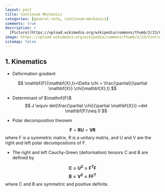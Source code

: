 ```yaml
---
layout: post
title: Continuum Mechanics
categories: [general-note, continuum-mechanics]
comments: true
description: >
  [Picture](https://upload.wikimedia.org/wikipedia/commons/thumb/2/23/Continuum_body.svg/200px-Continuum_body.svg.png)
image: https://upload.wikimedia.org/wikipedia/commons/thumb/2/23/Continuum_body.svg/200px-Continuum_body.svg.png
sitemap: false
---
```


## 1. Kinematics
* Deformation gradient

$$ \mathbf{F}(\mathbf{X},t)=\Delta \chi = \frac{\partial}{\partial \mathbf{X}} \chi(\mathbf{X},t)  $$

* Determinant of $\mathnf{F}$
$$ J \equiv det(\frac{\partial \chi}{\partial \mathbf{X}}) =det \mathbf{F}\neq 0 $$

* Polar decomposition theorem

$$ \mathbf{F}=\mathbf{RU}=\mathbf{VR}$$
where F is a symmetric matrix, R is a unitary matrix, and U and V are the right and left polar decompositions of F.

* The right and left Cauchy-Green (deformation) tensors C and B are defined by

$$ \mathbf{C=U^2=F^{T}F}$$
$$ \mathbf{B=V^2=FF^{T}}$$
where C and B are symmetric and positive definite.

